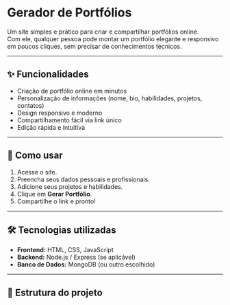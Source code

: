 # Gerador de Portfólios  

Um site simples e prático para criar e compartilhar portfólios online.  
Com ele, qualquer pessoa pode montar um portfólio elegante e responsivo em poucos cliques, sem precisar de conhecimentos técnicos.  

---

## ✨ Funcionalidades  
- Criação de portfólio online em minutos  
- Personalização de informações (nome, bio, habilidades, projetos, contatos)  
- Design responsivo e moderno  
- Compartilhamento fácil via link único  
- Edição rápida e intuitiva  

---

## 🚀 Como usar  
1. Acesse o site.  
2. Preencha seus dados pessoais e profissionais.  
3. Adicione seus projetos e habilidades.  
4. Clique em **Gerar Portfólio**.  
5. Compartilhe o link e pronto!  

---

## 🛠️ Tecnologias utilizadas  
- **Frontend:** HTML, CSS, JavaScript  
- **Backend:** Node.js / Express (se aplicável)  
- **Banco de Dados:** MongoDB (ou outro escolhido)  

---

## 📂 Estrutura do projeto  
